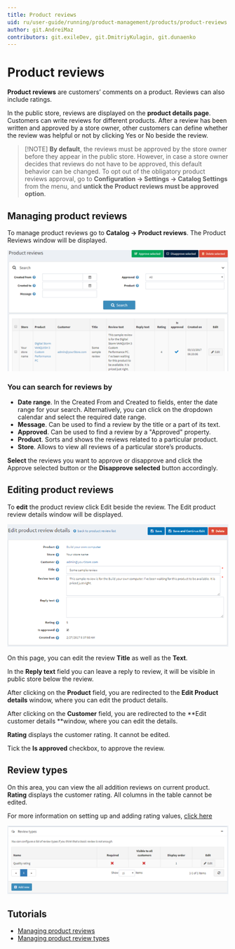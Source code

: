 ```yaml
---
title: Product reviews
uid: ru/user-guide/running/product-management/products/product-reviews
author: git.AndreiMaz
contributors: git.exileDev, git.DmitriyKulagin, git.dunaenko
---
```


# Product reviews

**Product reviews** are customers’ comments on a product. Reviews can also include ratings.

In the public store, reviews are displayed on the **product details page**. Customers can write reviews for different products. After a review has been written and approved by a store owner, other customers can define whether the review was helpful or not by clicking Yes or No beside the review.

> [!NOTE] **By default**, the reviews must be approved by the store owner before they appear in the public store. However, in case a store owner decides that reviews do not have to be approved, this default behavior can be changed. To opt out of the obligatory product reviews approval, go to **Configuration → Settings → Catalog Settings** from the menu, and **untick the Product reviews must be approved option**.

## Managing product reviews

To manage product reviews go to **Catalog → Product reviews**. The Product Reviews window will be displayed.

![Managing product reviews](_static/product-reviews/product_reviews2.png)

### You can search for reviews by

- **Date range**. In the Created From and Created to fields, enter the date range for your search. Alternatively, you can click on the dropdown calendar and select the required date range.
- **Message**. Can be used to find a review by the title or a part of its text.
- **Approved**. Can be used to find a review by a "Approved" property.
- **Product**. Sorts and shows the reviews related to a particular product.
- **Store**. Allows to view all reviews of a particular store’s products.

**Select** the reviews you want to approve or disapprove and click the Approve selected button or the **Disapprove selected** button accordingly.

## Editing product reviews

To **edit** the product review click Edit beside the review. The Edit product review details window will be displayed.

![Editing product reviews](_static/product-reviews/edit_product_review_details.png)

On this page, you can edit the review **Title** as well as the **Text**.

In the **Reply text** field you can leave a reply to review, it will be visible in public store below the review.

After clicking on the **Product** field, you are redirected to the **Edit Product details** window, where you can edit the product details.

After clicking on the **Customer** field, you are redirected to the **Edit customer details **window, where you can edit the details.

**Rating** displays the customer rating. It cannot be edited.

Tick the **Is approved** checkbox, to approve the review.

## Review types

On this area, you can view the all addition reviews on current product. **Rating** displays the customer rating. All columns in the table cannot be edited.

For more information on setting up and adding rating values, [click here](xref:ru/user-guide/running/product-management/catalog-settings)

![r1](_static/product-reviews/review_types.png)

## Tutorials

- [Managing product reviews](https://www.youtube.com/watch?v=TBOpCoEAMnU&feature=youtu.be)
- [Managing product review types](https://youtu.be/Ts7_T9sd1Do)
